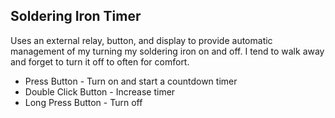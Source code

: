 ## Soldering Iron Timer

Uses an external relay, button, and display to provide automatic management of my turning my soldering iron on and off.  I tend to walk away and forget to turn it off to often for comfort.

- Press Button - Turn on and start a countdown timer
- Double Click Button - Increase timer
- Long Press Button - Turn off
